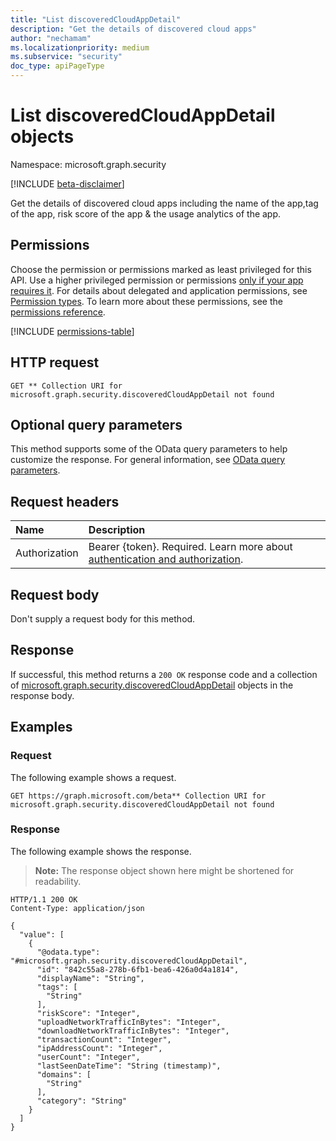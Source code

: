 ```yaml
---
title: "List discoveredCloudAppDetail"
description: "Get the details of discovered cloud apps"
author: "nechamam"
ms.localizationpriority: medium
ms.subservice: "security"
doc_type: apiPageType
---
```


# List discoveredCloudAppDetail objects

Namespace: microsoft.graph.security

[!INCLUDE [beta-disclaimer](../../includes/beta-disclaimer.md)]

Get the details of discovered cloud apps including the name of the app,tag of the app, risk score of the app & the usage analytics of the app.

## Permissions

Choose the permission or permissions marked as least privileged for this API. Use a higher privileged permission or permissions [only if your app requires it](/graph/permissions-overview#best-practices-for-using-microsoft-graph-permissions). For details about delegated and application permissions, see [Permission types](/graph/permissions-overview#permission-types). To learn more about these permissions, see the [permissions reference](/graph/permissions-reference).

<!-- {
  "blockType": "permissions",
  "name": "security-discoveredcloudappdetail-list-permissions"
}
-->
[!INCLUDE [permissions-table](../includes/permissions/security-discoveredcloudappdetail-list-permissions.md)]

## HTTP request

<!-- {
  "blockType": "ignored"
}
-->
``` http
GET ** Collection URI for microsoft.graph.security.discoveredCloudAppDetail not found
```

## Optional query parameters

This method supports some of the OData query parameters to help customize the response. For general information, see [OData query parameters](/graph/query-parameters).

## Request headers

|Name|Description|
|:---|:---|
|Authorization|Bearer {token}. Required. Learn more about [authentication and authorization](/graph/auth/auth-concepts).|

## Request body

Don't supply a request body for this method.

## Response

If successful, this method returns a `200 OK` response code and a collection of [microsoft.graph.security.discoveredCloudAppDetail](../resources/security-discoveredcloudappdetail.md) objects in the response body.

## Examples

### Request

The following example shows a request.
<!-- {
  "blockType": "request",
  "name": "list_discoveredcloudappdetail"
}
-->
``` http
GET https://graph.microsoft.com/beta** Collection URI for microsoft.graph.security.discoveredCloudAppDetail not found
```


### Response

The following example shows the response.
>**Note:** The response object shown here might be shortened for readability.
<!-- {
  "blockType": "response",
  "truncated": true,
  "@odata.type": "Collection(microsoft.graph.security.discoveredCloudAppDetail)"
}
-->
``` http
HTTP/1.1 200 OK
Content-Type: application/json

{
  "value": [
    {
      "@odata.type": "#microsoft.graph.security.discoveredCloudAppDetail",
      "id": "842c55a8-278b-6fb1-bea6-426a0d4a1814",
      "displayName": "String",
      "tags": [
        "String"
      ],
      "riskScore": "Integer",
      "uploadNetworkTrafficInBytes": "Integer",
      "downloadNetworkTrafficInBytes": "Integer",
      "transactionCount": "Integer",
      "ipAddressCount": "Integer",
      "userCount": "Integer",
      "lastSeenDateTime": "String (timestamp)",
      "domains": [
        "String"
      ],
      "category": "String"
    }
  ]
}
```

